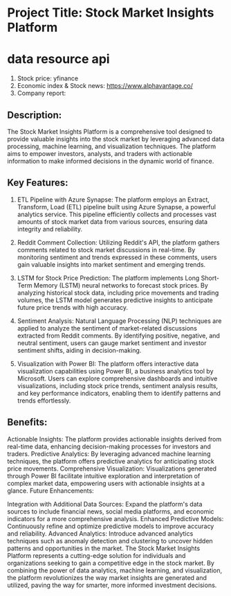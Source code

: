 # Project Title: Stock Market Insights Platform
# data resource api 
1. Stock price: yfinance
2. Economic index & Stock news: https://www.alphavantage.co/
3. Company report:
## Description:
The Stock Market Insights Platform is a comprehensive tool designed to provide valuable insights into the stock market by leveraging advanced data processing, machine learning, and visualization techniques.
The platform aims to empower investors, analysts, and traders with actionable information to make informed decisions in the dynamic world of finance.

## Key Features:
1. ETL Pipeline with Azure Synapse: The platform employs an Extract, Transform, Load (ETL) pipeline built using Azure Synapse, a powerful analytics service. This pipeline efficiently collects and processes vast      amounts of stock market data from various sources, ensuring data integrity and reliability.

2. Reddit Comment Collection: Utilizing Reddit's API, the platform gathers comments related to stock market discussions in real-time. By monitoring sentiment and trends expressed in these comments, users gain        valuable insights into market sentiment and emerging trends.

3. LSTM for Stock Price Prediction: The platform implements Long Short-Term Memory (LSTM) neural networks to forecast stock prices. By analyzing historical stock data, including price movements and trading  volumes, the LSTM model generates predictive insights to anticipate future price trends with high accuracy.

4. Sentiment Analysis: Natural Language Processing (NLP) techniques are applied to analyze the sentiment of market-related discussions extracted from Reddit comments. By identifying positive, negative, and neutral sentiment, users can gauge market sentiment and investor sentiment shifts, aiding in decision-making.

5. Visualization with Power BI: The platform offers interactive data visualization capabilities using Power BI, a business analytics tool by Microsoft. Users can explore comprehensive dashboards and intuitive visualizations, including stock price trends, sentiment analysis results, and key performance indicators, enabling them to identify patterns and trends effortlessly.

## Benefits:
Actionable Insights: The platform provides actionable insights derived from real-time data, enhancing decision-making processes for investors and traders.
Predictive Analytics: By leveraging advanced machine learning techniques, the platform offers predictive analytics for anticipating stock price movements.
Comprehensive Visualization: Visualizations generated through Power BI facilitate intuitive exploration and interpretation of complex market data, empowering users with actionable insights at a glance.
Future Enhancements:

Integration with Additional Data Sources: Expand the platform's data sources to include financial news, social media platforms, and economic indicators for a more comprehensive analysis.
Enhanced Predictive Models: Continuously refine and optimize predictive models to improve accuracy and reliability.
Advanced Analytics: Introduce advanced analytics techniques such as anomaly detection and clustering to uncover hidden patterns and opportunities in the market.
The Stock Market Insights Platform represents a cutting-edge solution for individuals and organizations seeking to gain a competitive edge in the stock market. By combining the power of data analytics, machine 
learning, and visualization, the platform revolutionizes the way market insights are generated and utilized, paving the way for smarter, more informed investment decisions.
